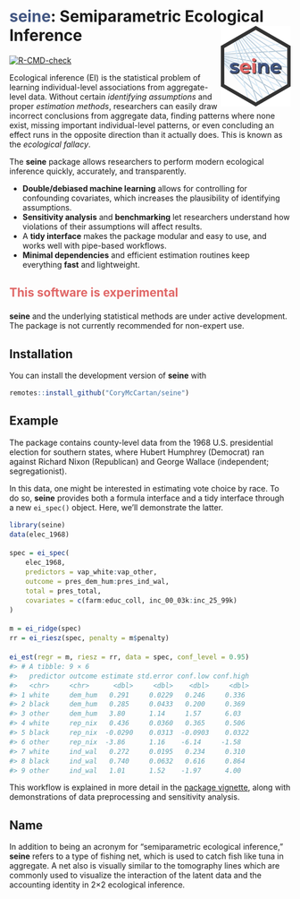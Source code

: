 
<!-- README.md is generated from README.Rmd. Please edit that file -->

# <span style="color: #425682"><b>seine</b></span>: Semiparametric Ecological Inference <a href="https://corymccartan.com/seine/"><img src="man/figures/logo.svg" align="right" height="144" /></a>

<!-- badges: start -->

[![R-CMD-check](https://github.com/CoryMcCartan/seine/actions/workflows/R-CMD-check.yaml/badge.svg)](https://github.com/CoryMcCartan/seine/actions/workflows/R-CMD-check.yaml)
<!-- badges: end -->

Ecological inference (EI) is the statistical problem of learning
individual-level associations from aggregate-level data. Without certain
*identifying assumptions* and proper *estimation methods*, researchers
can easily draw incorrect conclusions from aggregate data, finding
patterns where none exist, missing important individual-level patterns,
or even concluding an effect runs in the opposite direction than it
actually does. This is known as the *ecological fallacy*.

The **seine** package allows researchers to perform modern ecological
inference quickly, accurately, and transparently.

- **Double/debiased machine learning** allows for controlling for
  confounding covariates, which increases the plausibility of
  identifying assumptions.
- **Sensitivity analysis** and **benchmarking** let researchers
  understand how violations of their assumptions will affect results.
- A **tidy interface** makes the package modular and easy to use, and
  works well with pipe-based workflows.
- **Minimal dependencies** and efficient estimation routines keep
  everything **fast** and lightweight.

<h2>

<span style="color: #e06666"><b>This software is experimental</b></span>
</h2>

**seine** and the underlying statistical methods are under active
development. The package is not currently recommended for non-expert
use.

## Installation

You can install the development version of **seine** with

``` r
remotes::install_github("CoryMcCartan/seine")
```

## Example

The package contains county-level data from the 1968 U.S. presidential
election for southern states, where Hubert Humphrey (Democrat) ran
against Richard Nixon (Republican) and George Wallace (independent;
segregationist).

In this data, one might be interested in estimating vote choice by race.
To do so, **seine** provides both a formula interface and a tidy
interface through a new `ei_spec()` object. Here, we’ll demonstrate the
latter.

``` r
library(seine)
data(elec_1968)

spec = ei_spec(
    elec_1968, 
    predictors = vap_white:vap_other,
    outcome = pres_dem_hum:pres_ind_wal, 
    total = pres_total,
    covariates = c(farm:educ_coll, inc_00_03k:inc_25_99k)
)

m = ei_ridge(spec)
rr = ei_riesz(spec, penalty = m$penalty)

ei_est(regr = m, riesz = rr, data = spec, conf_level = 0.95)
#> # A tibble: 9 × 6
#>   predictor outcome estimate std.error conf.low conf.high
#>   <chr>     <chr>      <dbl>     <dbl>    <dbl>     <dbl>
#> 1 white     dem_hum   0.291     0.0229   0.246     0.336 
#> 2 black     dem_hum   0.285     0.0433   0.200     0.369 
#> 3 other     dem_hum   3.80      1.14     1.57      6.03  
#> 4 white     rep_nix   0.436     0.0360   0.365     0.506 
#> 5 black     rep_nix  -0.0290    0.0313  -0.0903    0.0322
#> 6 other     rep_nix  -3.86      1.16    -6.14     -1.58  
#> 7 white     ind_wal   0.272     0.0195   0.234     0.310 
#> 8 black     ind_wal   0.740     0.0632   0.616     0.864 
#> 9 other     ind_wal   1.01      1.52    -1.97      4.00
```

This workflow is explained in more detail in the [package
vignette](https://corymccartan.com/seine/articles/seine.html), along
with demonstrations of data preprocessing and sensitivity analysis.

## Name

In addition to being an acronym for “semiparametric ecological
inference,” **seine** refers to a type of fishing net, which is used to
catch fish like tuna in aggregate. A net also is visually similar to the
tomography lines which are commonly used to visualize the interaction of
the latent data and the accounting identity in 2×2 ecological inference.
